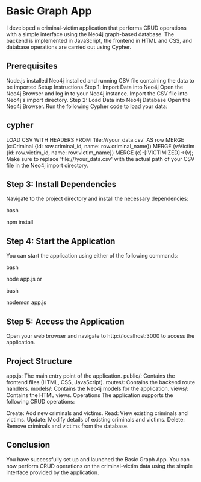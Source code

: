 # Basic Graph App
I developed a criminal-victim application that performs CRUD operations with a simple interface using the Neo4j graph-based database. The backend is implemented in JavaScript, the frontend in HTML and CSS, and database operations are carried out using Cypher.

## Prerequisites
Node.js installed
Neo4j installed and running
CSV file containing the data to be imported
Setup Instructions
Step 1: Import Data into Neo4j
Open the Neo4j Browser and log in to your Neo4j instance.
Import the CSV file into Neo4j's import directory.
Step 2: Load Data into Neo4j Database
Open the Neo4j Browser.
Run the following Cypher code to load your data:
## cypher

LOAD CSV WITH HEADERS FROM 'file:///your_data.csv' AS row
MERGE (c:Criminal {id: row.criminal_id, name: row.criminal_name})
MERGE (v:Victim {id: row.victim_id, name: row.victim_name})
MERGE (c)-[:VICTIMIZED]->(v);
Make sure to replace 'file:///your_data.csv' with the actual path of your CSV file in the Neo4j import directory.

## Step 3: Install Dependencies
Navigate to the project directory and install the necessary dependencies:

bash

npm install
## Step 4: Start the Application
You can start the application using either of the following commands:

bash

node app.js
or

bash

nodemon app.js
## Step 5: Access the Application
Open your web browser and navigate to http://localhost:3000 to access the application.

## Project Structure
app.js: The main entry point of the application.
public/: Contains the frontend files (HTML, CSS, JavaScript).
routes/: Contains the backend route handlers.
models/: Contains the Neo4j models for the application.
views/: Contains the HTML views.
Operations
The application supports the following CRUD operations:

 Create: Add new criminals and victims.
 Read: View existing criminals and victims.
 Update: Modify details of existing criminals and victims.
 Delete: Remove criminals and victims from the database.
## Conclusion
You have successfully set up and launched the Basic Graph App. You can now perform CRUD operations on the criminal-victim data using the simple interface provided by the application.